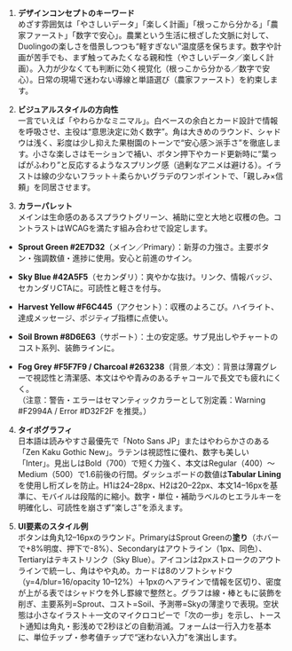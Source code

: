 1. **デザインコンセプトのキーワード**  
    めざす雰囲気は「やさしいデータ」「楽しく計画」「根っこから分かる」「農家ファースト」「数字で安心」。農業という生活に根ざした文脈に対して、Duolingoの楽しさを借景しつつも“軽すぎない”温度感を保ちます。数字や計画が苦手でも、まず触ってみたくなる親和性（やさしいデータ／楽しく計画）。入力が少なくても判断に効く視覚化（根っこから分かる／数字で安心）。日常の現場で迷わない導線と単語選び（農家ファースト）を約束します。
    
2. **ビジュアルスタイルの方向性**  
    一言でいえば「やわらかなミニマル」。白ベースの余白とカード設計で情報を呼吸させ、主役は“意思決定に効く数字”。角は大きめのラウンド、シャドウは浅く、彩度は少し抑えた果樹園のトーンで“安心感＞派手さ”を徹底します。小さな楽しさはモーションで補い、ボタン押下やカード更新時に“葉っぱがふわり”と反応するようなスプリング感（過剰なアニメは避ける）。イラストは線の少ないフラット＋柔らかいグラデのワンポイントで、「親しみ×信頼」を同居させます。
    
3. **カラーパレット**  
    メインは生命感のあるスプラウトグリーン、補助に空と大地と収穫の色。コントラストはWCAGを満たす組み合わせで設定します。
    

- **Sprout Green #2E7D32**（メイン／Primary）：新芽の力強さ。主要ボタン・強調数値・進捗に使用。安心と前進のサイン。
    
- **Sky Blue #42A5F5**（セカンダリ）：爽やかな抜け。リンク、情報バッジ、セカンダリCTAに。可読性と軽さを付与。
    
- **Harvest Yellow #F6C445**（アクセント）：収穫のよろこび。ハイライト、達成メッセージ、ポジティブ指標に点使い。
    
- **Soil Brown #8D6E63**（サポート）：土の安定感。サブ見出しやチャートのコスト系列、装飾ラインに。
    
- **Fog Grey #F5F7F9 / Charcoal #263238**（背景／本文）：背景は薄霧グレーで視認性と清潔感、本文はやや青みのあるチャコールで長文でも疲れにくく。  
    （注意：警告・エラーはセマンティックカラーとして別定義：Warning #F2994A / Error #D32F2F を推奨。）
    

4. **タイポグラフィ**  
    日本語は読みやすさ最優先で「Noto Sans JP」またはやわらかさのある「Zen Kaku Gothic New」。ラテンは視認性に優れ、数字も美しい「Inter」。見出しはBold（700）で短く力強く、本文はRegular（400）〜Medium（500）で1.6前後の行間。ダッシュボードの数値は**Tabular Lining**を使用し桁ズレを防止。H1は24–28px、H2は20–22px、本文14–16pxを基準に、モバイルは段階的に縮小。数字・単位・補助ラベルのヒエラルキーを明確化し、可読性を崩さず“楽しさ”を添えます。
    
5. **UI要素のスタイル例**  
    ボタンは角丸12–16pxのラウンド。PrimaryはSprout Greenの**塗り**（ホバーで+8%明度、押下で-8%）、Secondaryはアウトライン（1px、同色）、Tertiaryはテキストリンク（Sky Blue）。アイコンは2pxストロークのアウトラインで統一し、角はやや丸め。カードは8のソフトシャドウ（y=4/blur=16/opacity 10–12%）＋1pxのヘアラインで情報を区切り、密度が上がる表ではシャドウを外し罫線で整然と。グラフは線・棒ともに装飾を削ぎ、主要系列=Sprout、コスト=Soil、予測帯=Skyの薄塗りで表現。空状態は小さなイラスト＋一文のマイクロコピーで「次の一歩」を示し、トースト通知は角丸・影浅めで2秒ほどの自動消滅。フォームは一行入力を基本に、単位チップ・参考値チップで“迷わない入力”を演出します。